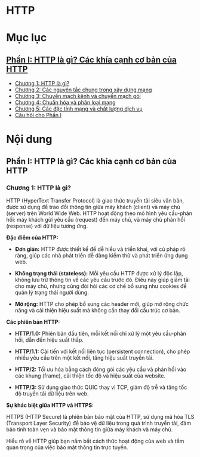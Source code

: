# HTTP


<h1 id="muc-luc">Mục lục</h1>

## [Phần I: HTTP là gì? Các khía cạnh cơ bản của HTTP](#http-la-gi)
- [Chương 1: HTTP là gì?](#chuong-1)
- [Chương 2: Các nguyên tắc chung trong xây dựng mạng](#chuong-2-cac-nguyen-tac-chung-trong-xay-dung-mang)
- [Chương 3: Chuyển mạch kênh và chuyển mạch gói](#chuong-3-chuyen-mach-kenh-va-chuyen-mach-goi)
- [Chương 4: Chuẩn hóa và phân loại mạng](#chuong-4-chuan-hoa-va-phan-loai-mang)
- [Chương 5: Các đặc tính mạng và chất lượng dịch vụ](#chuong-5-cac-dac-tinh-mang-va-chat-luong-dich-vu)
- [Câu hỏi cho Phần I](#cau-hoi-cho-phan-i)


# Nội dung


<h2 id="http-la-gi">Phần I: HTTP là gì? Các khía cạnh cơ bản của HTTP</h3>


<h3 id="chuong-1">Chương 1: HTTP là gì?</h3>


HTTP (HyperText Transfer Protocol) là giao thức truyền tải siêu văn bản, được sử dụng để trao đổi thông tin giữa máy khách (client) và máy chủ (server) trên World Wide Web. HTTP hoạt động theo mô hình yêu cầu-phản hồi: máy khách gửi yêu cầu (request) đến máy chủ, và máy chủ phản hồi (response) với dữ liệu tương ứng. 

**Đặc điểm của HTTP:**

- **Đơn giản:** HTTP được thiết kế để dễ hiểu và triển khai, với cú pháp rõ ràng, giúp các nhà phát triển dễ dàng kiểm thử và phát triển ứng dụng web. 

- **Không trạng thái (stateless):** Mỗi yêu cầu HTTP được xử lý độc lập, không lưu trữ thông tin về các yêu cầu trước đó. Điều này giúp giảm tải cho máy chủ, nhưng cũng đòi hỏi các cơ chế bổ sung như cookies để quản lý trạng thái người dùng. 

- **Mở rộng:** HTTP cho phép bổ sung các header mới, giúp mở rộng chức năng và cải thiện hiệu suất mà không cần thay đổi cấu trúc cơ bản. 

**Các phiên bản HTTP:**

- **HTTP/1.0:** Phiên bản đầu tiên, mỗi kết nối chỉ xử lý một yêu cầu-phản hồi, dẫn đến hiệu suất thấp. 

- **HTTP/1.1:** Cải tiến với kết nối liên tục (persistent connection), cho phép nhiều yêu cầu trên một kết nối, tăng hiệu suất truyền tải. 

- **HTTP/2:** Tối ưu hóa bằng cách đóng gói các yêu cầu và phản hồi vào các khung (frame), cải thiện tốc độ và hiệu suất của website. 

- **HTTP/3:** Sử dụng giao thức QUIC thay vì TCP, giảm độ trễ và tăng tốc độ truyền tải dữ liệu trên web. 

**Sự khác biệt giữa HTTP và HTTPS:**

HTTPS (HTTP Secure) là phiên bản bảo mật của HTTP, sử dụng mã hóa TLS (Transport Layer Security) để bảo vệ dữ liệu trong quá trình truyền tải, đảm bảo tính toàn vẹn và bảo mật thông tin giữa máy khách và máy chủ. 

Hiểu rõ về HTTP giúp bạn nắm bắt cách thức hoạt động của web và tầm quan trọng của việc bảo mật thông tin trực tuyến. 

